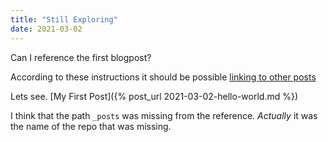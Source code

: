 ```yaml
---
title: "Still Exploring"
date: 2021-03-02
---
```


Can I reference the first blogpost?

According to these instructions it should be possible [linking to other posts](https://jekyllrb.com/docs/liquid/tags/#linking-to-posts)

Lets see. [My First Post]({% post_url 2021-03-02-hello-world.md %}) 

I think that the path `_posts` was missing from the reference. _Actually_
it was the name of the repo that was missing.

